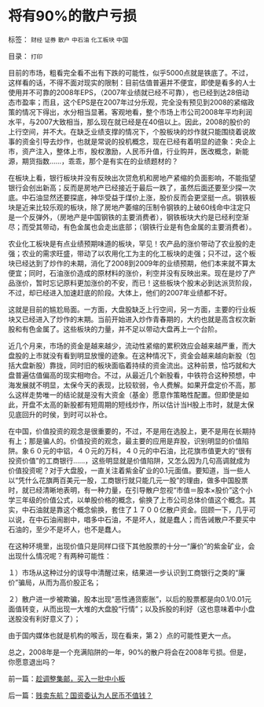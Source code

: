 # 将有90%的散户亏损

标签： `财经` `证券` `散户` `中石油` `化工板块` `中国` 

目录： `打印`

目前的市场，粗看完全看不出有下跌的可能性，似乎5000点就是铁底了。不过，这样看的话，不得不面对现实的限制：目前估值普遍并不便宜，即使是看多的人士使用并不可靠的2008年EPS，（2007年业绩就已经不可靠），也已经到达28倍动态市盈率；而且，这个EPS是在2007年过分乐观，完全没有预见到2008的紧缩政策的情况下得出，水分相当显著。客观地看，整个市场上市公司2008年平均利润水平，与2007大致相当，那么现在就已经是在40倍以上。因此，2008的股价的上行空间，并不大。在缺乏业绩支撑的情况下，个股板块的炒作就只能围绕着说故事的资金引导去炒作，也就是常说的投机概念，现在已经有着明显的迹象：央企上市，资产注入，整体上市，股权激励，人民币升值，行业购并，医改概念，新能源，期货指数……，乖乖，那个是有实在的业绩题材的？



在板块上看，银行板块并没有反映出次贷危机和房地产紧缩的负面影响，不能指望银行会创出新高；反而是房地产已经接近于最后一跌了，虽然后面还要至少探一次底。中石油显然还要探底，神华受益于煤价上涨，股价反而会更坚挺一点。钢铁板块是近来比较乐观的板块，除了房地产萎缩的压制令钢铁的上破60线命中注定只是一个反弹外，（房地产是中国钢铁的主要消费者），钢铁板块大约是已经利空渐尽；而受其带动，有色金属也会走出底部；（钢铁行业是有色金属的主要消费者）。



农业化工板块是有点业绩预期味道的板块，罕见！农产品的涨价带动了农业股的走强；农业的需求旺盛，带动了以农用化工为主的化工板块的走强；只不过，这个板块已经达到了炒作的未期，消化了2008到2009年的业绩预期，他们本来就不算太便宜；同时，石油涨价造成的原材料的涨价，利空并没有反映出来。现在是炒了产品涨价，暂时忘记原料更加涨价的不安，而已！这些板块个股末必到达派货阶段，不过，却已经进入加速赶底的阶段。大体上，他们的2007年业绩都不好。



这就是目前的尴尬局面。一方面，大盘股缺乏上行空间，另一方面，主要的行业板块又已经进入了炒作的末期。当前开始进入炒作青春期的，大约也就是高含权次新股和有色金属了。这些板块的力量，并不足以带动大盘再上一个台阶。



近几个月来，市场的资金是越来越少，流动性紧缩的累积效应会越来越严重，而大盘股的上市就没有看到明显放慢的迹象。在这种情况下，资金会越来越向新股（包括大盘新股）靠拢，同时旧的板块面临着持续的资金流出。这种前景，恰巧就和大盘普遍估值偏高的现实相吻合。不过，从最近几个新股看，中铁符合这种预想，中海发展就不明显，太保今天的表现，比较软弱，令人费解。如果开盘定价不高，那么这样走势唯一的结论就是没有大资金（基金）愿意作策略性配置。但即使是如此，开盘不太高的新股都有短周期的短线炒作，所以估计当H股上市时，就是太保见底回升的时侯，到时可以补仓。



在中国，价值投资的观念是很重要的，不过，不是用在选股上，更不是用在长期持有上；那是骗人的。价值投资的观念，最主要的应用是弃股，识别明显的价值陷阱。象６０元的中铝，４０元的万科，４０元的中石油，比花旗市值更大的“很有投资价值”的工商银行……，这些明显就是价值陷阱，又怎么因为几句高调就成为价值投资呢？对于大盘股，一直关注着紫金矿业的0.1元面值。要知道，当一些人以“凭什么花旗两百美元一股，工商银行就只能几元一股”的理由，做多中国股票时，就已经清晰地表明，有一种力量，在引导散户忽视“市值＝股本×股价”这个小学三年级的价值公式，以单股价格的概念，偷换了上市公司总体价值这个概念。其实，中石油就是靠这个概念偷换，套住了１７００亿散户资金。回顾一下，几乎可以说，在中石油闹剧中，唱多中石油，不是坏人，就是蠢人；而告诫散户不要买中石油的，至少不是坏人，也不是蠢人。



在这种环境里，出现价值只是同样口径下其他股票的十分一“廉价”的紫金矿业，会出现什么情况呢？有两种可能性：

１）市场从这种过分的误导中清醒过来，结果进一步认识到工商银行之类的“廉价”骗局，从而为高价股正名；

２）散户进一步被欺骗，股本出现“恶性通货膨胀”，以后的股票都是向0.1/0.01元面值转变，从而出现一大堆的大盘股“行情”；以及拆股的利好（这也意味着中小盘送股没有利好意义了）；



由于国内媒体也就是机构的喉舌，现在看来，第２）点的可能性更大一点。



总之，2008年是一个充满陷阱的一年，90%的散户将会在2008年亏损。但是，你愿意退出吗？



前一篇：[趁调整集邮，买入一批中小板](../../../2007/12/25/趁调整集邮，买入一批中小板.md)

后一篇：[贱卖东航？国资委认为人民币不值钱？](../../../2007/12/25/贱卖东航？国资委认为人民币不值钱？.md)
